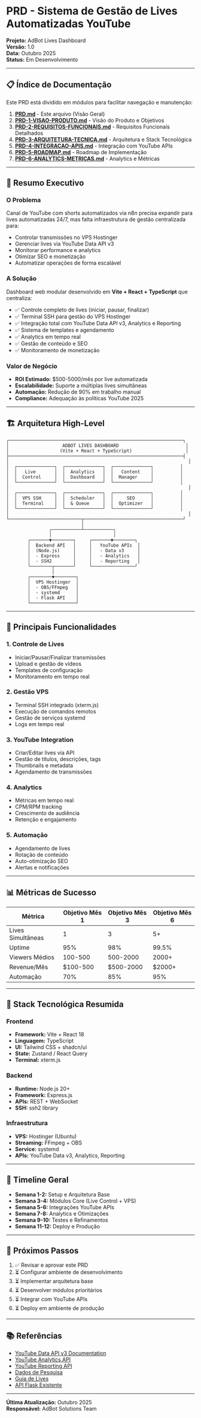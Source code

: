 # PRD - Sistema de Gestão de Lives Automatizadas YouTube

**Projeto:** AdBot Lives Dashboard  
**Versão:** 1.0  
**Data:** Outubro 2025  
**Status:** Em Desenvolvimento

---

## 📋 Índice de Documentação

Este PRD está dividido em módulos para facilitar navegação e manutenção:

1. **[PRD.md](./PRD.md)** - Este arquivo (Visão Geral)
2. **[PRD-1-VISAO-PRODUTO.md](./PRD-1-VISAO-PRODUTO.md)** - Visão do Produto e Objetivos
3. **[PRD-2-REQUISITOS-FUNCIONAIS.md](./PRD-2-REQUISITOS-FUNCIONAIS.md)** - Requisitos Funcionais Detalhados
4. **[PRD-3-ARQUITETURA-TECNICA.md](./PRD-3-ARQUITETURA-TECNICA.md)** - Arquitetura e Stack Tecnológica
5. **[PRD-4-INTEGRACAO-APIS.md](./PRD-4-INTEGRACAO-APIS.md)** - Integração com YouTube APIs
6. **[PRD-5-ROADMAP.md](./PRD-5-ROADMAP.md)** - Roadmap de Implementação
7. **[PRD-6-ANALYTICS-METRICAS.md](./PRD-6-ANALYTICS-METRICAS.md)** - Analytics e Métricas

---

## 🎯 Resumo Executivo

### O Problema
Canal de YouTube com shorts automatizados via n8n precisa expandir para lives automatizadas 24/7, mas falta infraestrutura de gestão centralizada para:
- Controlar transmissões no VPS Hostinger
- Gerenciar lives via YouTube Data API v3
- Monitorar performance e analytics
- Otimizar SEO e monetização
- Automatizar operações de forma escalável

### A Solução
Dashboard web modular desenvolvido em **Vite + React + TypeScript** que centraliza:
- ✅ Controle completo de lives (iniciar, pausar, finalizar)
- ✅ Terminal SSH para gestão do VPS Hostinger
- ✅ Integração total com YouTube Data API v3, Analytics e Reporting
- ✅ Sistema de templates e agendamento
- ✅ Analytics em tempo real
- ✅ Gestão de conteúdo e SEO
- ✅ Monitoramento de monetização

### Valor de Negócio
- **ROI Estimado:** $500-5000/mês por live automatizada
- **Escalabilidade:** Suporte a múltiplas lives simultâneas
- **Automação:** Redução de 90% em trabalho manual
- **Compliance:** Adequação às políticas YouTube 2025

---

## 🏗️ Arquitetura High-Level

```
┌─────────────────────────────────────────────────────────────────┐
│                    ADBOT LIVES DASHBOARD                         │
│                   (Vite + React + TypeScript)                    │
├─────────────────────────────────────────────────────────────────┤
│                                                                   │
│  ┌──────────────┐  ┌──────────────┐  ┌──────────────┐          │
│  │   Live       │  │  Analytics   │  │   Content    │          │
│  │  Control     │  │  Dashboard   │  │  Manager     │          │
│  └──────────────┘  └──────────────┘  └──────────────┘          │
│                                                                   │
│  ┌──────────────┐  ┌──────────────┐  ┌──────────────┐          │
│  │  VPS SSH     │  │  Scheduler   │  │     SEO      │          │
│  │  Terminal    │  │  & Queue     │  │  Optimizer   │          │
│  └──────────────┘  └──────────────┘  └──────────────┘          │
│                                                                   │
└───────────────────────────┬─────────────────────────────────────┘
                            │
                ┌───────────┴───────────┐
                │                       │
        ┌───────▼────────┐     ┌───────▼────────┐
        │  Backend API   │     │   YouTube APIs  │
        │  (Node.js)     │     │   - Data v3     │
        │  - Express     │     │   - Analytics   │
        │  - SSH2        │     │   - Reporting   │
        └────────┬───────┘     └────────────────┘
                 │
        ┌────────▼────────┐
        │  VPS Hostinger  │
        │  - OBS/FFmpeg   │
        │  - systemd      │
        │  - Flask API    │
        └─────────────────┘
```

---

## 🔑 Principais Funcionalidades

### 1. Controle de Lives
- Iniciar/Pausar/Finalizar transmissões
- Upload e gestão de vídeos
- Templates de configuração
- Monitoramento em tempo real

### 2. Gestão VPS
- Terminal SSH integrado (xterm.js)
- Execução de comandos remotos
- Gestão de serviços systemd
- Logs em tempo real

### 3. YouTube Integration
- Criar/Editar lives via API
- Gestão de títulos, descrições, tags
- Thumbnails e metadata
- Agendamento de transmissões

### 4. Analytics
- Métricas em tempo real
- CPM/RPM tracking
- Crescimento de audiência
- Retenção e engajamento

### 5. Automação
- Agendamento de lives
- Rotação de conteúdo
- Auto-otimização SEO
- Alertas e notificações

---

## 📊 Métricas de Sucesso

| Métrica | Objetivo Mês 1 | Objetivo Mês 3 | Objetivo Mês 6 |
|---------|----------------|----------------|----------------|
| Lives Simultâneas | 1 | 3 | 5+ |
| Uptime | 95% | 98% | 99.5% |
| Viewers Médios | 100-500 | 500-2000 | 2000+ |
| Revenue/Mês | $100-500 | $500-2000 | $2000+ |
| Automação | 70% | 85% | 95% |

---

## 🚀 Stack Tecnológica Resumida

### Frontend
- **Framework:** Vite + React 18
- **Linguagem:** TypeScript
- **UI:** Tailwind CSS + shadcn/ui
- **State:** Zustand / React Query
- **Terminal:** xterm.js

### Backend
- **Runtime:** Node.js 20+
- **Framework:** Express.js
- **APIs:** REST + WebSocket
- **SSH:** ssh2 library

### Infraestrutura
- **VPS:** Hostinger (Ubuntu)
- **Streaming:** FFmpeg + OBS
- **Service:** systemd
- **APIs:** YouTube Data v3, Analytics, Reporting

---

## 📅 Timeline Geral

- **Semana 1-2:** Setup e Arquitetura Base
- **Semana 3-4:** Módulos Core (Live Control + VPS)
- **Semana 5-6:** Integrações YouTube APIs
- **Semana 7-8:** Analytics e Otimizações
- **Semana 9-10:** Testes e Refinamentos
- **Semana 11-12:** Deploy e Produção

---

## 📝 Próximos Passos

1. ✅ Revisar e aprovar este PRD
2. ⏳ Configurar ambiente de desenvolvimento
3. ⏳ Implementar arquitetura base
4. ⏳ Desenvolver módulos prioritários
5. ⏳ Integrar com YouTube APIs
6. ⏳ Deploy em ambiente de produção

---

## 📚 Referências

- [YouTube Data API v3 Documentation](https://developers.google.com/youtube/v3/docs)
- [YouTube Analytics API](https://developers.google.com/youtube/analytics)
- [YouTube Reporting API](https://developers.google.com/youtube/reporting/v1)
- [Dados de Pesquisa](./dados_pesquisa_youtube_live.md)
- [Guia de Lives](./guialives%20(2).md)
- [API Flask Existente](./arquivo-api.md)

---

**Última Atualização:** Outubro 2025  
**Responsável:** AdBot Solutions Team

